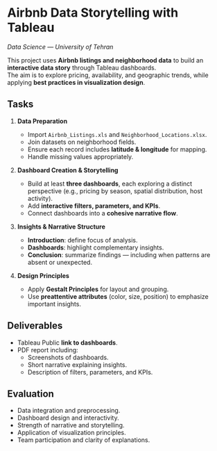 ﻿
# Airbnb Data Storytelling with Tableau  

_Data Science — University of Tehran_  

This project uses **Airbnb listings and neighborhood data** to build an **interactive data story** through Tableau dashboards.  
The aim is to explore pricing, availability, and geographic trends, while applying **best practices in visualization design**.  

## Tasks  

1. **Data Preparation**  
   - Import `Airbnb_Listings.xls` and `Neighborhood_Locations.xlsx`.  
   - Join datasets on neighborhood fields.  
   - Ensure each record includes **latitude & longitude** for mapping.  
   - Handle missing values appropriately.  

2. **Dashboard Creation & Storytelling**  
   - Build at least **three dashboards**, each exploring a distinct perspective (e.g., pricing by season, spatial distribution, host activity).  
   - Add **interactive filters, parameters, and KPIs**.  
   - Connect dashboards into a **cohesive narrative flow**.  

3. **Insights & Narrative Structure**  
   - **Introduction**: define focus of analysis.  
   - **Dashboards**: highlight complementary insights.  
   - **Conclusion**: summarize findings — including when patterns are absent or unexpected.  

4. **Design Principles**  
   - Apply **Gestalt Principles** for layout and grouping.  
   - Use **preattentive attributes** (color, size, position) to emphasize important insights.  

## Deliverables  

- Tableau Public **link to dashboards**.  
- PDF report including:  
  - Screenshots of dashboards.  
  - Short narrative explaining insights.  
  - Description of filters, parameters, and KPIs.  

## Evaluation  

- Data integration and preprocessing.  
- Dashboard design and interactivity.  
- Strength of narrative and storytelling.  
- Application of visualization principles.  
- Team participation and clarity of explanations.  

